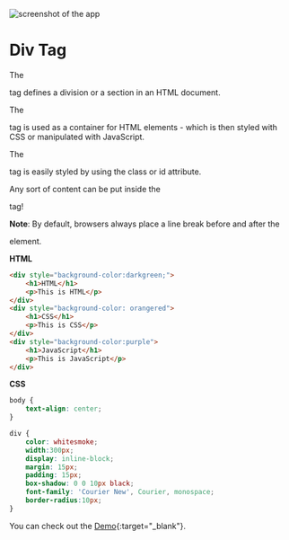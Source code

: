 ![screenshot of the app](https://raw.githubusercontent.com/praveenorugantitech/praveenorugantitech-express-js/master/tech.PNG)


# Div Tag


The <div> tag defines a division or a section in an HTML document.

The <div> tag is used as a container for HTML elements - which is then styled with CSS or manipulated with JavaScript.

The <div> tag is easily styled by using the class or id attribute.

Any sort of content can be put inside the <div> tag!

**Note**: By default, browsers always place a line break before and after the <div> element.

**HTML**

```HTML
<div style="background-color:darkgreen;">
    <h1>HTML</h1>
    <p>This is HTML</p>
</div>
<div style="background-color: orangered">
    <h1>CSS</h1>
    <p>This is CSS</p>
</div>
<div style="background-color:purple">
    <h1>JavaScript</h1>
    <p>This is JavaScript</p>
</div>

```

**CSS**

```CSS
body {
    text-align: center;
}

div {
    color: whitesmoke;
    width:300px;
    display: inline-block;
    margin: 15px;
    padding: 15px;
    box-shadow: 0 0 10px black;
    font-family: 'Courier New', Courier, monospace;
    border-radius:10px;
}

```

You can check out the [Demo](https://praveenorugantitech.github.io/praveenorugantitech-html/4_Div/Demo){:target="_blank"}.




